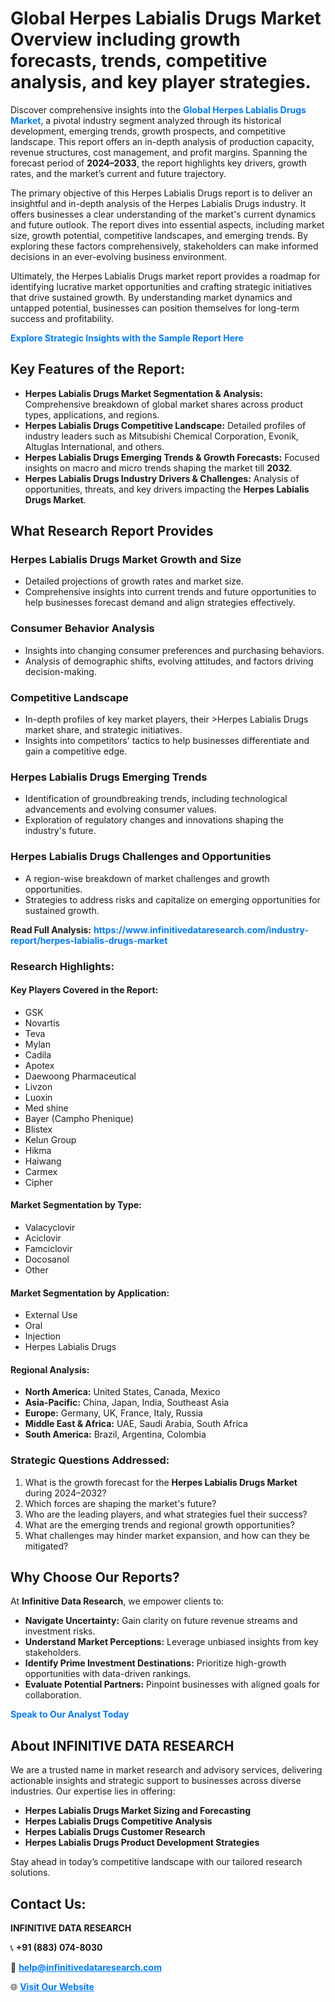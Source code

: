 <h1>Global Herpes Labialis Drugs Market Overview including growth forecasts, trends, competitive analysis, and key player strategies.</h1>
<p>
Discover comprehensive insights into the 
<a href="https://www.infinitivedataresearch.com/industry-report/herpes-labialis-drugs-market" rel="dofollow" style="color: #007BFF; text-decoration: none;"><strong>Global Herpes Labialis Drugs Market</strong></a>, a pivotal industry segment analyzed through its historical development, emerging trends, growth prospects, and competitive landscape. This report offers an in-depth analysis of production capacity, revenue structures, cost management, and profit margins. Spanning the forecast period of <strong>2024–2033</strong>, the report highlights key drivers, growth rates, and the market’s current and future trajectory.
</p>
<p>
The primary objective of this Herpes Labialis Drugs report is to deliver an insightful and in-depth analysis of the Herpes Labialis Drugs industry. It offers businesses a clear understanding of the market's current dynamics and future outlook. The report dives into essential aspects, including market size, growth potential, competitive landscapes, and emerging trends. By exploring these factors comprehensively, stakeholders can make informed decisions in an ever-evolving business environment.
</p>
<p>
Ultimately, the Herpes Labialis Drugs market report provides a roadmap for identifying lucrative market opportunities and crafting strategic initiatives that drive sustained growth. By understanding market dynamics and untapped potential, businesses can position themselves for long-term success and profitability.
</p>
<p>
<a href="https://www.infinitivedataresearch.com/request-sample/reportId=112283" style="color: #007BFF; text-decoration: none;"><strong>Explore Strategic Insights with the Sample Report Here</strong></a>
</p>

<h2>Key Features of the Report:</h2>
<ul>
<li><strong>Herpes Labialis Drugs Market Segmentation & Analysis:</strong> Comprehensive breakdown of global market shares across product types, applications, and regions.</li>
<li><strong>Herpes Labialis Drugs Competitive Landscape:</strong> Detailed profiles of industry leaders such as Mitsubishi Chemical Corporation, Evonik, Altuglas International, and others.</li>
<li><strong>Herpes Labialis Drugs Emerging Trends & Growth Forecasts:</strong> Focused insights on macro and micro trends shaping the market till <strong>2032</strong>.</li>
<li><strong>Herpes Labialis Drugs Industry Drivers & Challenges:</strong> Analysis of opportunities, threats, and key drivers impacting the <strong>Herpes Labialis Drugs Market</strong>.</li>
</ul>

<h2>What Research Report Provides</h2>
<h3>Herpes Labialis Drugs Market Growth and Size</h3>
<ul>
<li>Detailed projections of growth rates and market size.</li>
<li>Comprehensive insights into current trends and future opportunities to help businesses forecast demand and align strategies effectively.</li>
</ul>

<h3>Consumer Behavior Analysis</h3>
<ul>
<li>Insights into changing consumer preferences and purchasing behaviors.</li>
<li>Analysis of demographic shifts, evolving attitudes, and factors driving decision-making.</li>
</ul>

<h3>Competitive Landscape</h3>
<ul>
<li>In-depth profiles of key market players, their >Herpes Labialis Drugs market share, and strategic initiatives.</li>
<li>Insights into competitors' tactics to help businesses differentiate and gain a competitive edge.</li>
</ul>

<h3>Herpes Labialis Drugs Emerging Trends</h3>
<ul>
<li>Identification of groundbreaking trends, including technological advancements and evolving consumer values.</li>
<li>Exploration of regulatory changes and innovations shaping the industry's future.</li>
</ul>

<h3>Herpes Labialis Drugs Challenges and Opportunities</h3>
<ul>
<li>A region-wise breakdown of market challenges and growth opportunities.</li>
<li>Strategies to address risks and capitalize on emerging opportunities for sustained growth.</li>
</ul>
<p><strong>Read Full Analysis:</strong> <a href="https://www.infinitivedataresearch.com/industry-report/herpes-labialis-drugs-market" rel="dofollow" style="color: #007BFF; text-decoration: none;"><strong>https://www.infinitivedataresearch.com/industry-report/herpes-labialis-drugs-market</strong></a></p>
<h3>Research Highlights:</h3>
<h4>Key Players Covered in the Report:</h4>
<ul><li>GSK</li><li>Novartis</li><li>Teva</li><li>Mylan</li><li>Cadila</li><li>Apotex</li><li>Daewoong Pharmaceutical</li><li>Livzon</li><li>Luoxin</li><li>Med shine</li><li>Bayer (Campho Phenique)</li><li>Blistex</li><li>Kelun Group</li><li>Hikma</li><li>Haiwang</li><li>Carmex</li><li>Cipher</li></ul>
<h4>Market Segmentation by Type:</h4>
<ul><li>Valacyclovir</li><li>Aciclovir</li><li>Famciclovir</li><li>Docosanol</li><li>Other</li></ul>
<h4>Market Segmentation by Application:</h4>
<ul><li>External Use</li><li>Oral</li><li>Injection</li><li>Herpes Labialis Drugs</li></ul>

<h4>Regional Analysis:</h4>
<ul>
<li><strong>North America:</strong> United States, Canada, Mexico</li>
<li><strong>Asia-Pacific:</strong> China, Japan, India, Southeast Asia</li>
<li><strong>Europe:</strong> Germany, UK, France, Italy, Russia</li>
<li><strong>Middle East & Africa:</strong> UAE, Saudi Arabia, South Africa</li>
<li><strong>South America:</strong> Brazil, Argentina, Colombia</li>
</ul>

<h3>Strategic Questions Addressed:</h3>
<ol>
<li>What is the growth forecast for the <strong>Herpes Labialis Drugs Market</strong> during 2024–2032?</li>
<li>Which forces are shaping the market's future?</li>
<li>Who are the leading players, and what strategies fuel their success?</li>
<li>What are the emerging trends and regional growth opportunities?</li>
<li>What challenges may hinder market expansion, and how can they be mitigated?</li>
</ol>

<h2>Why Choose Our Reports?</h2>
<p>At <strong>Infinitive Data Research</strong>, we empower clients to:</p>
<ul>
<li><strong>Navigate Uncertainty:</strong> Gain clarity on future revenue streams and investment risks.</li>
<li><strong>Understand Market Perceptions:</strong> Leverage unbiased insights from key stakeholders.</li>
<li><strong>Identify Prime Investment Destinations:</strong> Prioritize high-growth opportunities with data-driven rankings.</li>
<li><strong>Evaluate Potential Partners:</strong> Pinpoint businesses with aligned goals for collaboration.</li>
</ul>
<p><a href="https://www.infinitivedataresearch.com/industry-report/herpes-labialis-drugs-market" rel="dofollow" style="color: #007BFF; text-decoration: none;"><strong>Speak to Our Analyst Today</strong></a></p>

<h2>About INFINITIVE DATA RESEARCH</h2>
<p>We are a trusted name in market research and advisory services, delivering actionable insights and strategic support to businesses across diverse industries. Our expertise lies in offering:</p>
<ul>
<li><strong>Herpes Labialis Drugs Market Sizing and Forecasting</strong></li>
<li><strong>Herpes Labialis Drugs Competitive Analysis</strong></li>
<li><strong>Herpes Labialis Drugs Customer Research</strong></li>
<li><strong>Herpes Labialis Drugs Product Development Strategies</strong></li>
</ul>
<p>Stay ahead in today’s competitive landscape with our tailored research solutions.</p>

<h2>Contact Us:</h2>
<p><strong>INFINITIVE DATA RESEARCH</strong></p>
<p>📞 <strong>+91 (883) 074-8030</strong></p>
<p>📧 <strong><a href="mailto:help@infinitivedataresearch.com" style="color: #007BFF;">help@infinitivedataresearch.com</a></strong></p>
<p>🌐 <strong><a href="https://www.infinitivedataresearch.com" rel="dofollow" style="color: #007BFF;">Visit Our Website</a></strong></p>
